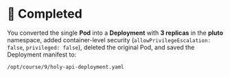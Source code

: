 # 🎉 Completed

You converted the single **Pod** into a **Deployment** with **3 replicas** in the **pluto** namespace, added container-level security
(`allowPrivilegeEscalation: false`, `privileged: false`), deleted the original Pod, and saved the Deployment manifest to:

`/opt/course/9/holy-api-deployment.yaml`
